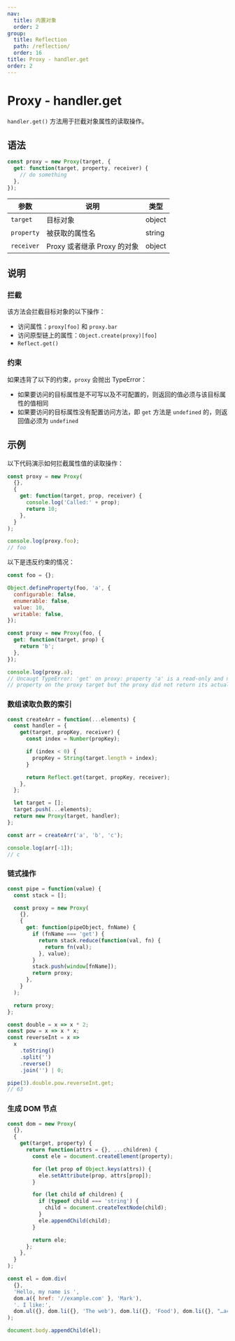 ```yaml
---
nav:
  title: 内置对象
  order: 2
group:
  title: Reflection
  path: /reflection/
  order: 16
title: Proxy - handler.get
order: 2
---
```


# Proxy - handler.get

`handler.get()` 方法用于拦截对象属性的读取操作。

## 语法

```js
const proxy = new Proxy(target, {
  get: function(target, property, receiver) {
    // do something
  },
});
```

| 参数       | 说明                        | 类型   |
| ---------- | --------------------------- | ------ |
| `target`   | 目标对象                    | object |
| `property` | 被获取的属性名              | string |
| `receiver` | Proxy 或者继承 Proxy 的对象 | object |

## 说明

### 拦截

该方法会拦截目标对象的以下操作：

- 访问属性：`proxy[foo]` 和 `proxy.bar`
- 访问原型链上的属性：`Object.create(proxy)[foo]`
- `Reflect.get()`

### 约束

如果违背了以下的约束，`proxy` 会抛出 TypeError：

- 如果要访问的目标属性是不可写以及不可配置的，则返回的值必须与该目标属性的值相同
- 如果要访问的目标属性没有配置访问方法，即 `get` 方法是 `undefined` 的，则返回值必须为 `undefined`

## 示例

以下代码演示如何拦截属性值的读取操作：

```js
const proxy = new Proxy(
  {},
  {
    get: function(target, prop, receiver) {
      console.log('Called:' + prop);
      return 10;
    },
  }
);

console.log(proxy.foo);
// foo
```

以下是违反约束的情况：

```js
const foo = {};

Object.defineProperty(foo, 'a', {
  configurable: false,
  enumerable: false,
  value: 10,
  writable: false,
});

const proxy = new Proxy(foo, {
  get: function(target, prop) {
    return 'b';
  },
});

console.log(proxy.a);
// Uncaugt TypeError: 'get' on proxy: property 'a' is a read-only and non-configurable data
// property on the proxy target but the proxy did not return its actual value
```

### 数组读取负数的索引

```js
const createArr = function(...elements) {
  const handler = {
    get(target, propKey, receiver) {
      const index = Number(propKey);

      if (index < 0) {
        propKey = String(target.length + index);
      }

      return Reflect.get(target, propKey, receiver);
    },
  };

  let target = [];
  target.push(...elements);
  return new Proxy(target, handler);
};

const arr = createArr('a', 'b', 'c');

console.log(arr[-1]);
// c
```

### 链式操作

```js
const pipe = function(value) {
  const stack = [];

  const proxy = new Proxy(
    {},
    {
      get: function(pipeObject, fnName) {
        if (fnName === 'get') {
          return stack.reduce(function(val, fn) {
            return fn(val);
          }, value);
        }
        stack.push(window[fnName]);
        return proxy;
      },
    }
  );

  return proxy;
};

const double = x => x * 2;
const pow = x => x * x;
const reverseInt = x =>
  x
    .toString()
    .split('')
    .reverse()
    .join('') | 0;

pipe(3).double.pow.reverseInt.get;
// 63
```

### 生成 DOM 节点

```js
const dom = new Proxy(
  {},
  {
    get(target, property) {
      return function(attrs = {}, ...children) {
        const ele = document.createElement(property);

        for (let prop of Object.keys(attrs)) {
          ele.setAttribute(prop, attrs[prop]);
        }

        for (let child of children) {
          if (typeof child === 'string') {
            child = document.createTextNode(child);
          }
          ele.appendChild(child);
        }

        return ele;
      };
    },
  }
);

const el = dom.div(
  {},
  'Hello, my name is ',
  dom.a({ href: '//example.com' }, 'Mark'),
  '. I like:',
  dom.ul({}, dom.li({}, 'The web'), dom.li({}, 'Food'), dom.li({}, "…actually that's it"))
);

document.body.appendChild(el);
```
